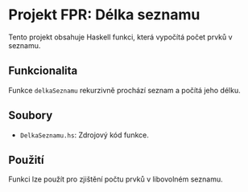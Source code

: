 # Projekt FPR: Délka seznamu

Tento projekt obsahuje Haskell funkci, která vypočítá počet prvků v seznamu.

## Funkcionalita

Funkce `delkaSeznamu` rekurzivně prochází seznam a počítá jeho délku.

## Soubory

*   `DelkaSeznamu.hs`: Zdrojový kód funkce.

## Použití

Funkci lze použít pro zjištění počtu prvků v libovolném seznamu.

